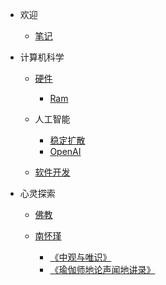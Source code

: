 - 欢迎

  - [笔记](/zh-cn/README.md)

- 计算机科学

  - [硬件](/zh-cn/hardware.md)

    - [Ram](/zh-cn/ram.md)

  - 人工智能

    - [稳定扩散](/zh-cn/stable-diffusion.md)
    - [OpenAI](/zh-cn/openai.md)

  - [软件开发](/zh-cn/software-development.md)

- 心灵探索

  - [佛教](/zh-cn/buddhism.md)
  - [南怀瑾](/zh-cn/nhj.md)

    - [《中观与唯识》](/zh-cn/wsyzg.md)
    - [《瑜伽师地论声闻地讲录》](/zh-cn/yqsdlswdjl.md)
